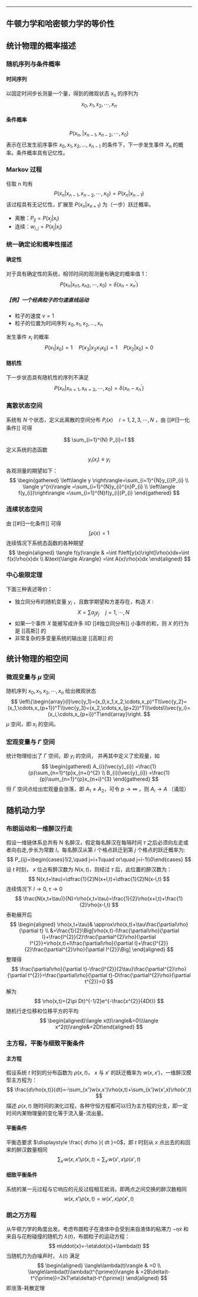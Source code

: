 
-------
## 牛顿力学和哈密顿力学的等价性
## 统计物理的概率描述
### 随机序列与条件概率
#### 时间序列
以固定时间步长测量一个量，得到的微观状态 $\displaystyle x_{n}$ 的序列为
$$
x_{0},x_{1},x_{2},\cdots,x_{n}
$$
#### 条件概率
$$
P(x_n,|x_{n-1},x_{n-2},\cdots ,x_0)
$$
 表示在已发生前序事件 $\displaystyle x_{0},x_{1},x_{2},\dots,x_{n-1}$ 的条件下，下一步发生事件 $X_{n}$ 的概率。条件概率具有记忆性。
### Markov 过程
任取 n 均有 
$$
P(x_{n}|x_{n-1},x_{n-2},\cdots, x_{0})=P(x_{n}|x_{n-1})
$$
该过程具有无记忆性，扩展至 $\displaystyle P(x_n|x_{n+1})$ 为（一步）跃迁概率。

- 离散：$\displaystyle P_{ij}=P(x_{j}|x_{i})$
- 连续：$\displaystyle w_{i,j}=P(x_{j}|x_{i})$ 

### 统一确定论和概率性描述
#### 确定性
对于具有确定性的系统，相邻时间的观测量有确定的概率值 1：
$$
P(x_{n}|x_{n1},x_{n2},\cdots ,x_{0})=\delta(x_{n}-x_{n}^{\prime})
$$
##### 【例】一个经典粒子的匀速直线运动
- 粒子的速度 $v=1$ 
- 粒子的位置为时间序列 $\displaystyle x_{0},x_{1},x_{2},\dots,x_{n}$

发生事件 $x_{i}$ 的概率
$$
P(x_{1}|x_{0})=1\quad P(x_{3}|x_{2}x_{1}x_{0})=1\quad P(x_{2}|x_{0})=0
$$
#### 随机性
下一步状态具有随机性的序列不满足
$$
P(x_{n}|x_{n=1},x_{n=2},\cdots ,x_{0})=\delta(x_{n}-x_{n}^{\prime})
$$
### 离散状态空间
系统有 $N$ 个状态，定义此离散的空间分布 $\displaystyle P_{i}(x)\quad i=1,2,3,\cdots,N$ ，由 [[#归一化条件]] 可得

$$
\sum_{i=1}^{N} P_{i}=1
$$
定义系统的态函数
$$
y_{i}(x_{i})\equiv y_{i}
$$
各观测量的期望如下：
$$
\begin{gathered}
\left\langle y \right\rangle=\sum_{i=1}^{N}y_{i}P_{i} \\
\langle y^{n}\rangle  =\sum_{i=1}^{N}y_{i}^{n}P_{i} \\
\left\langle f(y_{i})\right\rangle  =\sum_{i=1}^{N}f(y_{i})P_{i} 
\end{gathered}
$$
### 连续状态空间
由 [[#归一化条件]] 可得
$$
\int\rho(x)=1
$$
连续情况下系统态函数的各种期望
$$
\begin{aligned}
\langle f(y)\rangle & =\int f\left[y(x)\right]\rho(x)dx=\int f(x)\rho(x)dx  \\
&\text{\langle A\rangle} =\int A(x)\rho(x)dx 
\end{aligned}
$$
### 中心极限定理
下面三种表述等价：
- 独立同分布的随机变量 $\displaystyle y_{i}$ ，且数学期望和方差存在，构造 $X$ : $$X=\sum a_{j}y_{j}\quad j=1,\cdots,N$$
-  如果一个事件 $X$ 能被写成许多 IID  [[#独立同分布]] 小事件的和，则 $X$ 的行为是 [[高斯]]  的
- 非常复杂的多变量系统的输出是 [[高斯]] 的

## 统计物理的相空间
### 微观变量与 $\displaystyle \mu$ 空间
随机序列 $\displaystyle x_{0},x_{1},x_{2},\cdots,x_{n}$ 给出微观状态
$$
\left\{\begin{array}{l}\vec{y_1}=(x_0,x_1,x_2,\cdots,x_p)^T\\\vec{y_2}=(x_1,\cdots,x_{p+1})^T\\\vec{y_3}=(x_2,\cdots,x_{p+2})^T\\\vdots\\\vec{y_i}=(x_i,\cdots,x_{p+i})^T\end{array}\right.
$$
 $\displaystyle \mu$ 空间，即 $x_{i}$ 的空间。
### 宏观变量与 $\Gamma$ 空间
统计物理给出了 $\Gamma$ 空间，即 $y_{i}$ 的空间，
并再其中定义了宏观量，如
$$
\begin{gathered}
A_{i}(\vec{y}_{i}) =\frac{1}{p}\sum_{n=1}^{p}x_{n+i}^{2} \\
B_{i}(\vec{y}_{i}) =\frac{1}{p}\sum_{n=1}^{p}x_{n+i}^{3} 
\end{gathered}
$$
但 $\Gamma$ 空间点给出宏观量会涨落，即 $\displaystyle A_{1}\neq A_{2}$，可令 $\displaystyle p\to\infty$ ，则 $\displaystyle A_{i}\to A$ （涌现）
## 随机动力学
### 布朗运动和一维醉汉行走
假设一维链体系总共有 N 名醉汉，假定每名醉汉在每隔时间 $\tau$ 之后必须向左走或者向右走,步长为常数 $l$。每名醉汉从第 $i$ 个格点跃迁到第 $j$ 个格点的跃迁概率为:
$$
P_{ij}=\begin{cases}1/2,\quad j=i+1\quad or\quad j=i-1\\0\end{cases}
$$
设 $t$ 时刻， $x$ 位占有醉汉数为 $N(x, t)$，则经过 $\tau$ 后，此位置的醉汉数为：
$$
N(x,t+\tau)=\dfrac{1}{2}N(x+l,t)+\dfrac{1}{2}N(x-l,t)
$$
连续情况下 $\displaystyle l\rightarrow0,\tau\rightarrow0$
$$
\frac{N(x,t+\tau)}{N}=\rho(x,t+\tau)=\frac{1}{2}\rho(x+l,t)+\frac{1}{2}\rho(x-l,t)
$$
泰勒展开后 
$$
\begin{aligned}
\rho(x,t+\tau)& \approx\rho(x,t)+\tau\frac{\partial\rho}{\partial t}  \\
&=\frac{1}{2}\Big[\rho(x,t)-l\frac{\partial\rho}{\partial l}+\frac{l^{2}}{2}\frac{\partial^{2}\rho}{\partial l^{2}}+\rho(x,t)+l\frac{\partial\rho}{\partial l}+\frac{l^{2}}{2}\frac{\partial^{2}\rho}{\partial l^{2}}\Big]
\end{aligned}
$$
整理得
$$
\frac{\partial\rho}{\partial t}-\frac{l^{2}}{2\tau}\frac{\partial^{2}\rho}{\partial t^{2}}=\frac{\partial\rho}{\partial t}-D\frac{\partial^{2}\rho}{\partial t^{2}}=0
$$
解为
$$
\rho(x,t)=(2\pi Dt)^{-1/2}e^{-\frac{x^{2}}{4Dt}}
$$
随机行走位移和位移平方的平均
$$
\begin{aligned}\langle x(t)\rangle&=0\\\langle x^2(t)\rangle&=2Dt\end{aligned}
$$

### 主方程，平衡与细致平衡条件
#### 主方程
假设系统 $t$ 时刻的分布函数为 $ρ(x, t)$， $x$ 与 $x'$ 的跃迁概率为 $w(x, x')$，一维醉汉模型主方程为：
$$
\frac{d\rho(x,t)}{dt}=-\sum_{x'}w(x,x')\rho(x,t)+\sum_{x'}w(x',x)\rho(x',t)
$$
描述 $ρ(x, t)$ 随时间的演化过程，各种守恒方程都可以归为主方程的分支，即一定时间内某物理量的变化等于流入量-流出量。

#### 平衡条件
平衡态要求 $\displaystyle \frac{ d\rho }{ dt }=0$，即 $t$ 时刻从 $x$ 点出去的和回来的醉汉数量相同
$$
\sum_{x'}w(x,x')\rho(x,t)=\sum_{x'}w(x',x)\rho(x',t)
$$
#### 细致平衡条件
系统的某一元过程与它响应的元反过程相互抵消，即两点之间交换的醉汉数相同
$$
w(x,x')\rho(x,t)=w(x',x)\rho(x',t)
$$
### 朗之万方程
从牛顿力学的角度出发。考虑布朗粒子在液体中会受到来自液体的粘滞力 $\displaystyle -\eta\dot{x}$ 和来自与花粉碰撞的随机力 $\displaystyle \lambda(t)$，布朗粒子的运动方程：
$$
m\ddot{x}=-\eta\dot{x}+\lambda(t)
$$
当随机力为白噪声时，  $\displaystyle \lambda(t)$ 满足
$$
\begin{aligned}
\langle\lambda(t)\rangle & =0  \\
\langle\lambda(t)\lambda(t^{\prime})\rangle & =2B\delta(t-t^{\prime})=2kT\eta\delta(t-t^{\prime}) 
\end{aligned}
$$
即涨落-耗散定理
